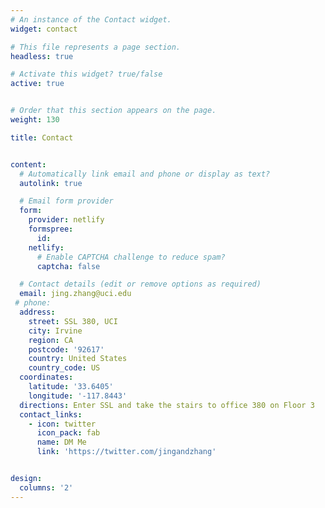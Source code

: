 ```yaml
---
# An instance of the Contact widget.
widget: contact

# This file represents a page section.
headless: true

# Activate this widget? true/false
active: true


# Order that this section appears on the page.
weight: 130

title: Contact


content:
  # Automatically link email and phone or display as text?
  autolink: true

  # Email form provider
  form:
    provider: netlify
    formspree:
      id:
    netlify:
      # Enable CAPTCHA challenge to reduce spam?
      captcha: false

  # Contact details (edit or remove options as required)
  email: jing.zhang@uci.edu
 # phone: 
  address:
    street: SSL 380, UCI
    city: Irvine
    region: CA
    postcode: '92617'
    country: United States
    country_code: US
  coordinates:
    latitude: '33.6405'
    longitude: '-117.8443'
  directions: Enter SSL and take the stairs to office 380 on Floor 3
  contact_links:
    - icon: twitter
      icon_pack: fab
      name: DM Me
      link: 'https://twitter.com/jingandzhang'


design:
  columns: '2'
---
```

